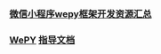 ### [微信小程序wepy框架开发资源汇总](https://github.com/aben1188/awesome-wepy)
### [WePY](https://github.com/Tencent/wepy)  [指导文档](https://tencent.github.io/wepy/)
